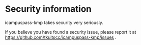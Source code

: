 # Security information

icampuspass-kmp takes security very seriously.

If you believe you have found a security issue,
please report it at <https://github.com/tkuitocc/icampuspass-kmp/issues> .
